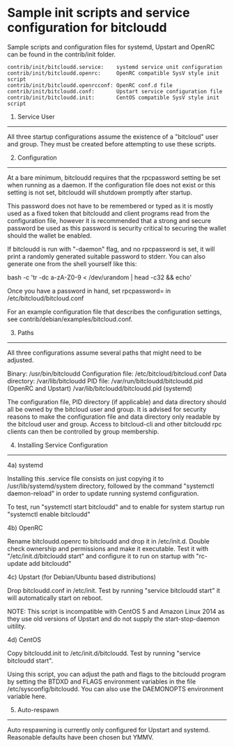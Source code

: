 Sample init scripts and service configuration for bitcloudd
==========================================================

Sample scripts and configuration files for systemd, Upstart and OpenRC
can be found in the contrib/init folder.

    contrib/init/bitcloudd.service:    systemd service unit configuration
    contrib/init/bitcloudd.openrc:     OpenRC compatible SysV style init script
    contrib/init/bitcloudd.openrcconf: OpenRC conf.d file
    contrib/init/bitcloudd.conf:       Upstart service configuration file
    contrib/init/bitcloudd.init:       CentOS compatible SysV style init script

1. Service User
---------------------------------

All three startup configurations assume the existence of a "bitcloud" user
and group.  They must be created before attempting to use these scripts.

2. Configuration
---------------------------------

At a bare minimum, bitcloudd requires that the rpcpassword setting be set
when running as a daemon.  If the configuration file does not exist or this
setting is not set, bitcloudd will shutdown promptly after startup.

This password does not have to be remembered or typed as it is mostly used
as a fixed token that bitcloudd and client programs read from the configuration
file, however it is recommended that a strong and secure password be used
as this password is security critical to securing the wallet should the
wallet be enabled.

If bitcloudd is run with "-daemon" flag, and no rpcpassword is set, it will
print a randomly generated suitable password to stderr.  You can also
generate one from the shell yourself like this:

bash -c 'tr -dc a-zA-Z0-9 < /dev/urandom | head -c32 && echo'

Once you have a password in hand, set rpcpassword= in /etc/bitcloud/bitcloud.conf

For an example configuration file that describes the configuration settings,
see contrib/debian/examples/bitcloud.conf.

3. Paths
---------------------------------

All three configurations assume several paths that might need to be adjusted.

Binary:              /usr/bin/bitcloudd
Configuration file:  /etc/bitcloud/bitcloud.conf
Data directory:      /var/lib/bitcloudd
PID file:            /var/run/bitcloudd/bitcloudd.pid (OpenRC and Upstart)
                     /var/lib/bitcloudd/bitcloudd.pid (systemd)

The configuration file, PID directory (if applicable) and data directory
should all be owned by the bitcloud user and group.  It is advised for security
reasons to make the configuration file and data directory only readable by the
bitcloud user and group.  Access to bitcloud-cli and other bitcloudd rpc clients
can then be controlled by group membership.

4. Installing Service Configuration
-----------------------------------

4a) systemd

Installing this .service file consists on just copying it to
/usr/lib/systemd/system directory, followed by the command
"systemctl daemon-reload" in order to update running systemd configuration.

To test, run "systemctl start bitcloudd" and to enable for system startup run
"systemctl enable bitcloudd"

4b) OpenRC

Rename bitcloudd.openrc to bitcloudd and drop it in /etc/init.d.  Double
check ownership and permissions and make it executable.  Test it with
"/etc/init.d/bitcloudd start" and configure it to run on startup with
"rc-update add bitcloudd"

4c) Upstart (for Debian/Ubuntu based distributions)

Drop bitcloudd.conf in /etc/init.  Test by running "service bitcloudd start"
it will automatically start on reboot.

NOTE: This script is incompatible with CentOS 5 and Amazon Linux 2014 as they
use old versions of Upstart and do not supply the start-stop-daemon uitility.

4d) CentOS

Copy bitcloudd.init to /etc/init.d/bitcloudd. Test by running "service bitcloudd start".

Using this script, you can adjust the path and flags to the bitcloudd program by
setting the BTDXD and FLAGS environment variables in the file
/etc/sysconfig/bitcloudd. You can also use the DAEMONOPTS environment variable here.

5. Auto-respawn
-----------------------------------

Auto respawning is currently only configured for Upstart and systemd.
Reasonable defaults have been chosen but YMMV.
